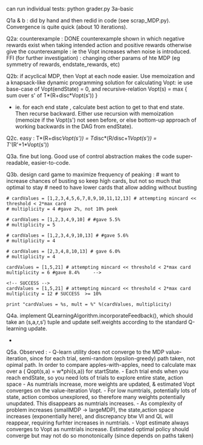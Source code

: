 can run individual tests: python grader.py 3a-basic

Q1a & b : did by hand and then redid in code (see scrap_MDP.py). Convergence is quite quick (about 10 iterations).

Q2a: counterexample : DONE
	counterexample shown in which negative rewards exist when taking intended action and positive rewards otherwise give the counterexample : ie the Vopt increases when noise is introduced. 
	FFI (for further investigation) : changing other params of hte MDP (eg symmetry of rewards, endstate_rewards, etc)

Q2b: if acyclical MDP, then Vopt at each node easier. Use memoization and a knapsack-like dynamic programming solution for calculating Vopt: ie use base-case of Vopt(endState) = 0, and recursive-relation Vopt(s) = max { sum over s' of T*(R+disc*Vopt(s')) }
- ie. for each end state , calculate best action to get to that end state. Then recurse backward. Either use recursion with memoization (memoize if the Vopt(s') not seen before, or else bottom-up approach of working backwards in the DAG from endState).

Q2c. easy : T*(R+disc*Vopt(s')) = T*disc*(R/disc+1*Vopt(s')) = T'*(R'+1*Vopt(s'))

Q3a. fine but long. Good use of control abstraction makes the code super-readable, easier-to-code.

Q3b. design card game to maximize frequency of peaking : 
	# want to increase chances of busting so keep high cards, but not so much that optimal to stay
    # need to have lower cards that allow adding without busting

	# cardValues = [1,2,3,4,5,6,7,8,9,10,11,12,13] # attempting mincard << threshold < 2*max card
    # multiplicity = 4 #gave 2%, not 10% peek

    # cardValues = [1,2,3,4,9,10] # #gave 5.5%
    # multiplicity = 5 
 
    # cardValues = [1,2,3,4,9,10,13] # #gave 5.6%
    # multiplicity = 4 

    # cardValues = [2,3,4,8,10,13] # gave 6.0%
    # multiplicity = 4     

    cardValues = [1,5,21] # attempting mincard << threshold < 2*max card
    multiplicity = 6 #gave 8.4%     -->

    <!-- SUCCESS -->
    cardValues = [1,5,21] # attempting mincard << threshold < 2*max card
    multiplicity = 12 # SUCCESS  >= 10%

    print "cardValues = %s, mult = %" %(cardValues, multiplicity)

Q4a. implement QLearningAlgorithm.incorporateFeedback(), which should take an (s,a,r,s′) tuple and update self.weights according to the standard Q-learning update.

- 

Q5a. Observed : 
	- Q-learn utility does not converge to the MDP value-iteration, since for each trial, semi-random (epsilon-greedy) path taken, not opimal path. In order to compare apples-with-apples, need to calculate max over a ( Qopt(s,a) = w*phi(s,a)) for startState.
	- Each trial ends when you reach endState, so you need lots of trials to explore entire state, action space
	- As numtrials increase, more weights are updated, & estimated Vopt converges on the value-iteration Vopt.
	- For low numtrials, potentially lots of state, action combos unexplored, so therefore many weights potentially unupdated. This disappears as numtrials increases. 
	- As complexity of problem increases (smallMDP -> largeMDP), the state,action space increases (exponentially here), and discrepancy btw VI and QL will reappear, requiring furhter increases in numtrials.
    - Vopt estimate always converges to Vopt as numtrials increase. Estimated optimal policy should converge but may not do so monotonically (since depends on paths taken)